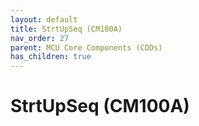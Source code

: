 ```yaml
---
layout: default
title: StrtUpSeq (CM100A)
nav_order: 27
parent: MCU Core Components (CDDs)
has_children: true
---
```

# StrtUpSeq (CM100A)
